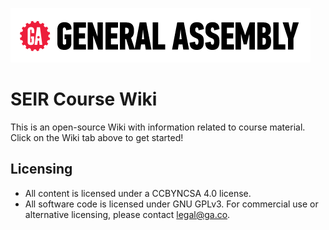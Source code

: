 [![ga](ga_cog.png)](https://generalassemb.ly)

# SEIR Course Wiki 

This is an open-source Wiki with information related to course material. Click on the Wiki tab above to get started! 

## Licensing

- All content is licensed under a CC­BY­NC­SA 4.0 license.
- All software code is licensed under GNU GPLv3. For commercial use or alternative licensing, please contact legal@ga.co.
